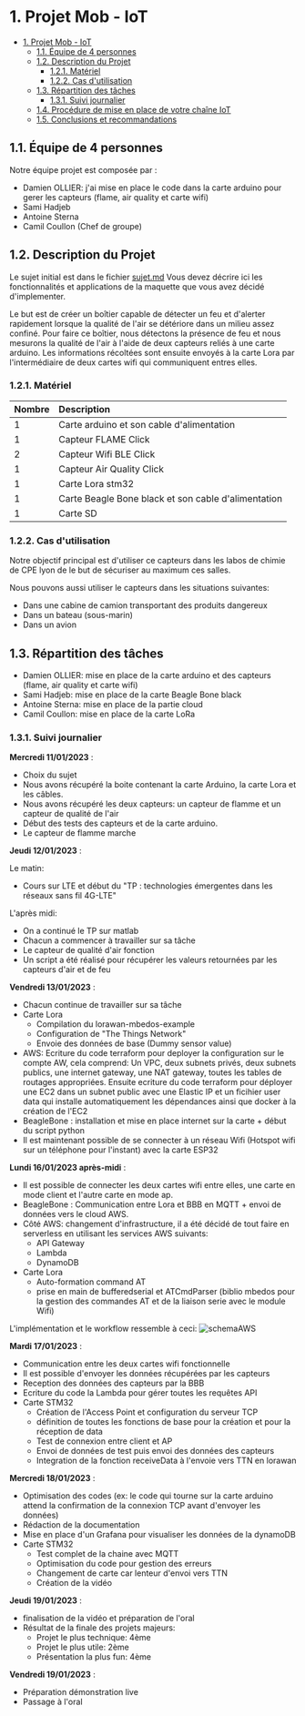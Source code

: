 # 1. Projet Mob - IoT
- [1. Projet Mob - IoT](#1-projet-mob---iot)
  - [1.1. Équipe de 4 personnes](#11-équipe-de-4-personnes)
  - [1.2. Description du Projet](#12-description-du-projet)
    - [1.2.1. Matériel](#121-matériel)
    - [1.2.2. Cas d'utilisation](#122-cas-dutilisation)
  - [1.3. Répartition des tâches](#13-répartition-des-tâches)
    - [1.3.1. Suivi journalier](#131-suivi-journalier)
  - [1.4. Procédure de mise en place de votre chaîne IoT](#14-procédure-de-mise-en-place-de-votre-chaîne-iot)
  - [1.5. Conclusions et recommandations](#15-conclusions-et-recommandations)

## 1.1. Équipe de 4 personnes
Notre équipe projet est composée par :

- Damien OLLIER: j'ai mise en place le code dans la carte arduino pour gerer les capteurs (flame, air quality et carte wifi)
- Sami Hadjeb
- Antoine Sterna
- Camil Coullon (Chef de groupe)

## 1.2. Description du Projet

Le sujet initial est dans le fichier [sujet.md](sujet.md)
Vous devez décrire ici les fonctionnalités et applications de la maquette que vous avez décidé d'implementer.

Le but est de créer un boîtier capable de détecter un feu et d'alerter rapidement lorsque la qualité de l'air se détériore dans un milieu assez confiné. Pour faire ce boîtier, nous détectons la présence de feu et nous mesurons la qualité de l'air à l'aide de deux capteurs reliés à une carte arduino. Les informations récoltées sont ensuite envoyés à la carte Lora par l'intermédiaire de deux cartes wifi qui communiquent entres elles.

### 1.2.1. Matériel
| Nombre         | Description        |
| ---          | :---         |
|     1    |    Carte arduino et son cable d'alimentation    |
|   1      |        Capteur FLAME Click |
|   2      |        Capteur Wifi BLE Click |
|   1      |        Capteur Air Quality Click |
|  1       |     Carte Lora  stm32  |
|       1  |      Carte Beagle Bone black  et son cable d'alimentation |
|    1     |   Carte SD      |

### 1.2.2. Cas d'utilisation

Notre objectif principal est d'utiliser ce capteurs dans les labos de chimie de CPE lyon de le but de sécuriser au maximum ces salles.

Nous pouvons aussi utiliser le capteurs dans les situations suivantes:
- Dans une cabine de camion transportant des produits dangereux
- Dans un bateau (sous-marin)
- Dans un avion

## 1.3. Répartition des tâches

- Damien OLLIER: mise en place de la carte arduino et des capteurs (flame, air quality et carte wifi)
- Sami Hadjeb: mise en place de la carte Beagle Bone black
- Antoine Sterna: mise en place de la partie cloud
- Camil Coullon: mise en place de la carte LoRa

### 1.3.1. Suivi journalier

**Mercredi 11/01/2023** :
- Choix du sujet
- Nous avons récupéré la boite contenant la carte Arduino, la carte Lora et les câbles.
- Nous avons récupéré les deux capteurs: un capteur de flamme et un capteur de qualité de l'air
- Début des tests des capteurs et de la carte arduino.
- Le capteur de flamme marche

**Jeudi 12/01/2023** :

Le matin:
- Cours sur LTE et début du "TP : technologies émergentes dans les réseaux sans fil 4G-LTE"

L'après midi:
- On a continué le TP sur matlab 
- Chacun a commencer à travailler sur sa tâche
- Le capteur de qualité d'air fonction
- Un script a été réalisé pour récupérer les valeurs retournées par les capteurs d'air et de feu

**Vendredi 13/01/2023** :
- Chacun continue de travailler sur sa tâche
- Carte Lora
  - Compilation du lorawan-mbedos-example
  - Configuration de "The Things Network"
  - Envoie des données de base (Dummy sensor value)
- AWS: Ecriture du code terraform pour deployer la configuration sur le compte AW, cela comprend: Un VPC, deux subnets privés, deux subnets publics, une internet gateway, une NAT gateway, toutes les tables de routages appropriées. Ensuite ecriture du code terraform pour déployer une EC2 dans un subnet public avec une Elastic IP et un ficihier user data qui installe automatiquement les dépendances ainsi que docker à la création de l'EC2
- BeagleBone : installation et mise en place internet sur la carte + début du script python
- Il est maintenant possible de se connecter à un réseau Wifi (Hotspot wifi sur un téléphone pour l'instant) avec la carte ESP32

**Lundi 16/01/2023 après-midi** :
- Il est possible de connecter les deux cartes wifi entre elles, une carte en mode client et l'autre carte en mode ap.
- BeagleBone : Communication entre Lora et BBB en MQTT + envoi de données vers le cloud AWS.
- Côté AWS: changement d'infrastructure, il a été décidé de tout faire en serverless en utilisant les services AWS suivants: 
  - API Gateway
  - Lambda
  - DynamoDB
- Carte Lora
  - Auto-formation command AT
  - prise en main de bufferedserial et ATCmdParser (biblio mbedos pour la gestion des commandes AT et de la liaison serie avec le module Wifi)

L'implémentation et le workflow ressemble à ceci:
![schemaAWS](images/AWS%20schema.png)

**Mardi 17/01/2023** :

- Communication entre les deux cartes wifi fonctionnelle
- Il est possible d'envoyer les données récupérées par les capteurs
- Reception des données des capteurs par la BBB 
- Ecriture du code la Lambda pour gérer toutes les requêtes API
- Carte STM32
  - Création de l'Access Point et configuration du serveur TCP
  - définition de toutes les fonctions de base pour la création et pour la réception de data
  - Test de connexion entre client et AP
  - Envoi de données de test puis envoi des données des capteurs
  - Integration de la fonction receiveData à l'envoie vers TTN en lorawan

**Mercredi 18/01/2023** :

- Optimisation des codes (ex: le code qui tourne sur la carte arduino attend la confirmation de la connexion TCP avant d'envoyer les données)
- Rédaction de la documentation
- Mise en place d'un Grafana pour visualiser les données de la dynamoDB
- Carte STM32
  - Test complet de la chaine avec MQTT
  - Optimisation du code pour gestion des erreurs
  - Changement de carte car lenteur d'envoi vers TTN
  - Création de la vidéo
  

**Jeudi 19/01/2023** :

- finalisation de la vidéo et préparation de l'oral
- Résultat de la finale des projets majeurs:
  - Projet le plus technique: 4ème 
  - Projet le plus utile: 2ème
  - Présentation la plus fun: 4ème
  
**Vendredi 19/01/2023** :

- Préparation démonstration live
- Passage à l'oral
